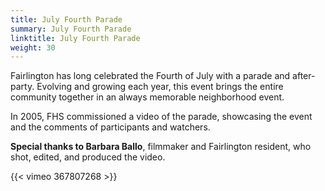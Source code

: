 ```yaml
---
title: July Fourth Parade
summary: July Fourth Parade
linktitle: July Fourth Parade
weight: 30
---
```


Fairlington has long celebrated the Fourth of July with a parade and  after-party. Evolving and growing each year, this event brings the  entire community together in an always memorable neighborhood event.

In 2005, FHS commissioned a video of the parade, showcasing the event and the comments of participants and watchers.

**Special thanks to Barbara Ballo**, filmmaker and Fairlington resident, who shot, edited, and produced the video.

{{< vimeo 367807268 >}}